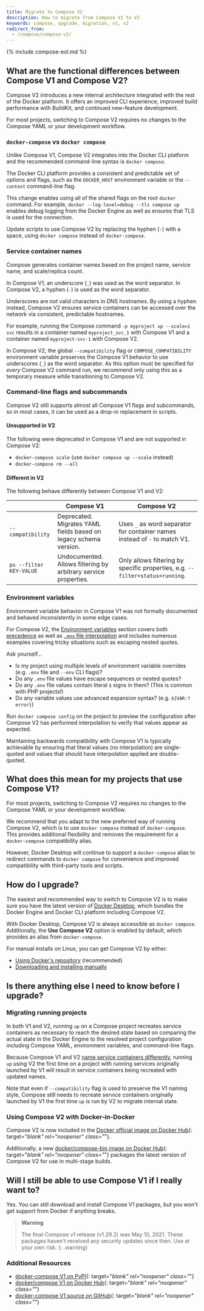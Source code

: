 ```yaml
---
title: Migrate to Compose V2
description: How to migrate from Compose V1 to V2
keywords: compose, upgrade, migration, v1, v2
redirect_from:
  - /compose/compose-v2/
---
```


{% include compose-eol.md %}

## What are the functional differences between Compose V1 and Compose V2?

Compose V2 introduces a new internal architecture integrated with the rest of the Docker platform.
It offers an improved CLI experience, improved build performance with BuildKit, and continued new-feature development.

For most projects, switching to Compose V2 requires no changes to the Compose YAML or your development workflow.

### `docker-compose` vs `docker compose`

Unlike Compose V1, Compose V2 integrates into the Docker CLI platform and the recommended command-line syntax is `docker compose`.

The Docker CLI platform provides a consistent and predictable set of options and flags, such as the `DOCKER_HOST` environment variable or the `--context` command-line flag.

This change enables using all of the shared flags on the root `docker` command.
For example, `docker --log-level=debug --tls compose up` enables debug logging from the Docker Engine as well as ensures that TLS is used for the connection.

Update scripts to use Compose V2 by replacing the hyphen (`-`) with a space, using `docker compose` instead of `docker-compose`.

### Service container names

Compose generates container names based on the project name, service name, and scale/replica count.

In Compose V1, an underscore (`_`) was used as the word separator.
In Compose V2, a hyphen (`-`) is used as the word separator.

Underscores are not valid characters in DNS hostnames.
By using a hyphen instead, Compose V2 ensures service containers can be accessed over the network via consistent, predictable hostnames.
 
For example, running the Compose command `-p myproject up --scale=1 svc` results in a container named `myproject_svc_1` with Compose V1 and a container named `myproject-svc-1` with Compose V2.

In Compose V2, the global `--compatibility` flag or `COMPOSE_COMPATIBILITY` environment variable preserves the Compose V1 behavior to use underscores (`_`) as the word separator.
As this option must be specified for _every_ Compose V2 command run, we recommend only using this as a temporary measure while transitioning to Compose V2.

### Command-line flags and subcommands

Compose V2 still supports almost all Compose V1 flags and subcommands, so in most cases, it can be used as a drop-in replacement in scripts.

#### Unsupported in V2

The following were deprecated in Compose V1 and are not supported in Compose V2:
* `docker-compose scale` (use `docker compose up --scale` instead)
* `docker-compose rm --all`

#### Different in V2

The following behave differently between Compose V1 and V2:

|                         | Compose V1                                                       | Compose V2                                                                    |
|-------------------------|------------------------------------------------------------------|-------------------------------------------------------------------------------|
| `--compatibility`       | Deprecated. Migrates YAML fields based on legacy schema version. | Uses `_` as word separator for container names instead of `-` to match V1.    |
| `ps --filter KEY-VALUE` | Undocumented. Allows filtering by arbitrary service properties.  | Only allows filtering by specific properties, e.g. `--filter=status=running`. |

### Environment variables

Environment variable behavior in Compose V1 was not formally documented and behaved inconsistently in some edge cases.

For Compose V2, the [Environment variables](/compose/environment-variables/) section covers both [precedence](/compose/environment-variables/envvars-precedence) as well as [`.env` file interpolation](/compose/environment-variables/env-file) and includes numerous examples covering tricky situations such as escaping nested quotes.

Ask yourself...
- Is my project using multiple levels of environment variable overrides (e.g. `.env` file and `--env` CLI flags)?
- Do any `.env` file values have escape sequences or nested quotes?
- Do any `.env` file values contain literal `$` signs in them? (This is common with PHP projects!)
- Do any variable values use advanced expansion syntax? (e.g. `${VAR:?error}`)

Run `docker compose config` on the project to preview the configuration after Compose V2 has performed interpolation to
verify that values appear as expected.

Maintaining backwards compatibility with Compose V1 is typically achievable by ensuring that literal values (no
interpolation) are single-quoted and values that should have interpolation applied are double-quoted.

## What does this mean for my projects that use Compose V1?

For most projects, switching to Compose V2 requires no changes to the Compose YAML or your development workflow.

We recommend that you adapt to the new preferred way of running Compose V2, which is to use `docker compose` instead of `docker-compose`.
This provides additional flexibility and removes the requirement for a `docker-compose` compatibility alias. 

However, Docker Desktop will continue to support a `docker-compose` alias to redirect commands to `docker compose` for convenience and improved compatibility with third-party tools and scripts.

## How do I upgrade?

The easiest and recommended way to switch to Compose V2 is to make sure you have the latest version of [Docker Desktop](../desktop/release-notes.md), which bundles the Docker Engine and Docker CLI platform including Compose V2.

With Docker Desktop, Compose V2 is always accessible as `docker compose`.
Additionally, the **Use Compose V2** option is enabled by default, which provides an alias from `docker-compose`.

For manual installs on Linux, you can get Compose V2 by either:
- [Using Docker's repository](install/linux.md#install-using-the-repository) (recommended)
- [Downloading and installing manually](install/linux.md#install-the-plugin-manually)

## Is there anything else I need to know before I upgrade?

### Migrating running projects

In both V1 and V2, running `up` on a Compose project recreates service containers as necessary to reach the desired state based on comparing the actual state in the Docker Engine to the resolved project configuration including Compose YAML, environment variables, and command-line flags.

Because Compose V1 and V2 [name service containers differently](#service-container-names), running `up` using V2 the first time on a project with running services originally launched by V1 will result in service containers being recreated with updated names.

Note that even if `--compatibility` flag is used to preserve the V1 naming style, Compose still needs to recreate service containers originally launched by V1 the first time `up` is run by V2 to migrate internal state.

### Using Compose V2 with Docker-in-Docker

Compose V2 is now included in the [Docker official image on Docker Hub](https://hub.docker.com/_/docker){:
target="_blank" rel="noopener" class="_"}.

Additionally, a new [docker/compose-bin image on Docker Hub](https://hub.docker.com/r/docker/compose-bin){:
target="_blank" rel="noopener" class="_"} packages the latest version of Compose V2 for use in multi-stage builds.

## Will I still be able to use Compose V1 if I really want to?

Yes. You can still download and install Compose V1 packages, but you won't get support from Docker if anything breaks.

>**Warning**
>
> The final Compose v1 release (v1.29.2) was May 10, 2021. These packages haven't received any security updates since then. Use at your own risk. 
{: .warning}

### Additional Resources
- [docker-compose V1 on PyPI](https://pypi.org/project/docker-compose/1.29.2/){:
  target="_blank" rel="noopener" class="_"}
- [docker/compose V1 on Docker Hub](https://hub.docker.com/r/docker/compose){:
  target="_blank" rel="noopener" class="_"}
- [docker-compose V1 source on GitHub](https://github.com/docker/compose/releases/tag/1.29.2){:
  target="_blank" rel="noopener" class="_"}
